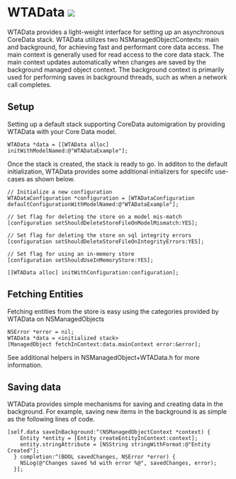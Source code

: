 WTAData ![](https://travis-ci.org/willowtreeapps/WTAData.svg?branch=develop)
=======

WTAData provides a light-weight interface for setting up an asynchronous CoreData stack. WTAData utilizes two NSManagedObjectContexts: main and background, for achieving fast and performant core data access.  The main context is generally used for read access to the core data stack.  The main context updates automatically when changes are saved by the background managed object context.  The background context is primarily used for performing saves in background threads, such as when a network call completes.

## Setup

Setting up a default stack supporting CoreData automigration by providing WTAData with your Core Data model.

`WTAData *data = [[WTAData alloc] initWithModelNamed:@"WTADataExample"];`

Once the stack is created, the stack is ready to go.  In additon to the default initialization, WTAData provides some additional initializers for speciifc use-cases as shown below.

````
// Initialize a new configuration
WTADataConfiguration *configuration = [WTADataConfiguration defaultConfigurationWithModelNamed:@"WTADataExample"];

// Set flag for deleting the store on a model mis-match
[configuration setShouldDeleteStoreFileOnModelMismatch:YES];

// Set flag for deleting the store on sql integrity errors
[configuration setShouldDeleteStoreFileOnIntegrityErrors:YES];

// Set flag for using an in-memory store
[configuration setShouldUseInMemoryStore:YES];

[[WTAData alloc] initWithConfiguration:configuration];
`````

## Fetching Entities

Fetching entities from the store is easy using the categories provided by WTAData on NSManagedObjects

```
NSError *error = nil;
WTAData *data = <initialized stack>
[ManagedObject fetchInContext:data.mainContext error:&error];
```

See additional helpers in NSManagedObject+WTAData.h for more information.

## Saving data

WTAData provides simple mechanisms for saving and creating data in the background.  For example, saving new items in the background is as simple as the following lines of code.

```
[self.data saveInBackground:^(NSManagedObjectContext *context) {
    Entity *entity = [Entity createEntityInContext:context];
    entity.stringAttribute = [NSString stringWithFormat:@"Entity Created"];
  } completion:^(BOOL savedChanges, NSError *error) {
    NSLog(@"Changes saved %d with error %@", savedChanges, error);
  }];
  
